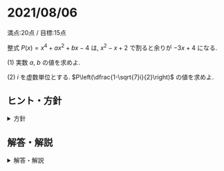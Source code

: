 # 2021/08/06

満点:20点 / 目標:15点

整式 $P(x)=x^4+ax^2+bx-4$ は, $x^2-x+2$ で割ると余りが $-3x+4$ になる.

(1) 実数 $a$, $b$ の値を求めよ.

(2) $i$ を虚数単位とする. $P\left(\dfrac{1-\sqrt{7}i}{2}\right)$ の値を求めよ.

<div style="page-break-before:always"></div>

## ヒント・方針

<details markdown="1">
<summary>方針</summary>

- (1) 頑張って割り算をしたあと, 余りを係数比較する.
- (2) $x=\dfrac{1-\sqrt{7}i}{2}$ をそのまま代入すると先が見えない.
    - 変形して2次方程式を作り, 効率の良い計算を考える.
    - 黄チャートIIB 例題56
- **次数下げ**による解法もあり

</details>

<div style="page-break-before:always"></div>

## 解答・解説

<details markdown="1">
<summary>解答・解説</summary>

整式の除算に関する問題です. 毎度のことですが, 高校生は**剰余の定理**くらいしか道具がないので, 難しい問題はつくれないことになります.

(1) は, 頑張って除算をする問題でした. よくできていました.<br>
(2) は, 工夫を凝らして計算しようと試みたり, ゴリ押ししようとした答案がありました.  $4$ 次式にゴリ押しは通用しません.

### 問題の「主題」を考える

(1) で, 割り算の筆算を答案に書く必要はありません. また, 筆算を書いたとしても部分点にはつながりません.

この問題で求められているのは, $a$, $b$ を求めることです. 答案に書くべきは, 

- 割り算して余りを係数比較したら $a$ と $b$ が求まる
- 実際に計算すると $a=-3$, $b=3$ になる

ということのみです.

### 次数下げを意識した別解

$x^2-x+2=0$ から $x^2=x-2$ を連想し, 恒等式の性質と次数下げを利用して解くことができます. とても利用価値の高い解法です. ぜひ習得してください.

![](img/mathterro_20210806.jpg)

</details>